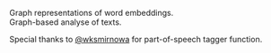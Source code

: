 Graph representations of word embeddings.    
Graph-based analyse of texts.  

Special thanks to [@wksmirnowa](https://github.com/wksmirnowa) for part-of-speech tagger function. 
